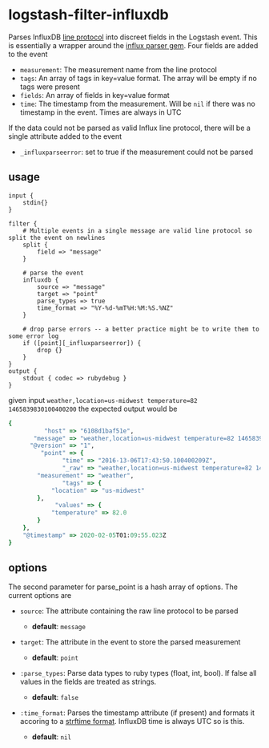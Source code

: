 # logstash-filter-influxdb

Parses InfluxDB [line protocol](https://docs.influxdata.com/influxdb/v1.7/write_protocols/line_protocol_tutorial/) into discreet fields in the Logstash event. This is essentially a wrapper around the [influx parser gem](https://github.com/robertlabrie/influxparser). Four fields are added to the event

* `measurement`: The measurement name from the line protocol
* `tags`: An array of tags in key=value format. The array will be empty if no tags were present
* `fields`: An array of fields in key=value format
* `time`: The timestamp from the measurement. Will be `nil` if there was no timestamp in the event. Times are always in UTC

If the data could not be parsed as valid Influx line protocol, there will be a single attribute added to the event
* `_influxparseerror`: set to true if the measurement could not be parsed

## usage

```
input { 
    stdin{} 
} 

filter { 
    # Multiple events in a single message are valid line protocol so split the event on newlines
    split {
        field => "message"
    }

    # parse the event
    influxdb {
        source => "message"
        target => "point"
        parse_types => true
        time_format => "%Y-%d-%mT%H:%M:%S.%NZ"
    } 

    # drop parse errors -- a better practice might be to write them to some error log
    if ([point][_influxparseerror]) {
        drop {}
    }
}
output {
    stdout { codec => rubydebug }
}
```
given input `weather,location=us-midwest temperature=82 1465839830100400200` the expected output would be
```ruby
{
          "host" => "6108d1baf51e",
       "message" => "weather,location=us-midwest temperature=82 1465839830100400200",
      "@version" => "1",
         "point" => {
               "time" => "2016-13-06T17:43:50.100400209Z",
               "_raw" => "weather,location=us-midwest temperature=82 1465839830100400200",
        "measurement" => "weather",
               "tags" => {
            "location" => "us-midwest"
        },
             "values" => {
            "temperature" => 82.0
        }
    },
    "@timestamp" => 2020-02-05T01:09:55.023Z
}
```
## options
The second parameter for parse_point is a hash array of options. The current options are
* `source`: The attribute containing the raw line protocol to be parsed
  * **default**: `message`
* `target`: The attribute in the event to store the parsed measurement
  * **default**: `point`

* `:parse_types`: Parse data types to ruby types (float, int, bool). If false all values in the fields are treated as strings.
  * **default**: `false`

* `:time_format`: Parses the timestamp attribute (if present) and formats it accoring to a [strftime format](https://apidock.com/ruby/Time/strftime). InfluxDB time is always UTC so is this.
  * **default**: `nil`